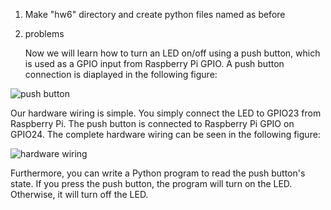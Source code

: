 1. Make "hw6" directory and  create python files named as before
2. problems

    Now we will learn how to turn an LED on/off using a push button, 
which is used as a GPIO input from Raspberry Pi GPIO. A push button connection is diaplayed in the following figure:

<img src="imgs/push_button.jpg" alt="push button">

Our hardware wiring is simple. You simply connect the LED to GPIO23 from 
Raspberry Pi. The push button is connected to Raspberry Pi GPIO on GPIO24. 
The complete hardware wiring can be seen in the following figure:

<img src="imgs/button_led.jpg" alt="hardware wiring">

Furthermore, you can write a Python program to read the push button's state. If you 
press the push button, the program will turn on the LED. Otherwise, it will turn off 
the LED. 
